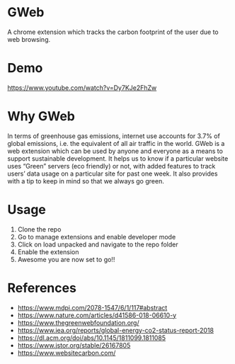 # GWeb
A chrome extension which tracks the carbon footprint of the user due to web browsing.

# Demo
https://www.youtube.com/watch?v=Dy7KJe2FhZw

# Why GWeb
In terms of greenhouse gas emissions, internet use accounts for 3.7% of global emissions, i.e. the equivalent of all air traffic in the world. GWeb is a web extension which can be used by anyone and everyone as a means to support sustainable development. It helps us to know if a particular website uses “Green” servers (eco friendly) or not, with added features to track users’ data usage on a particular site for past one week. It also provides with a tip to keep in mind so that we always go green.

# Usage
1. Clone the repo
2. Go to manage extensions and enable developer mode
3. Click on load unpacked and navigate to the repo folder
4. Enable the extension
5. Awesome you are now set to go!!

# References
- https://www.mdpi.com/2078-1547/6/1/117#abstract
- https://www.nature.com/articles/d41586-018-06610-y
- https://www.thegreenwebfoundation.org/
- https://www.iea.org/reports/global-energy-co2-status-report-2018
- https://dl.acm.org/doi/abs/10.1145/1811099.1811085
- https://www.jstor.org/stable/26167805
- https://www.websitecarbon.com/ 
